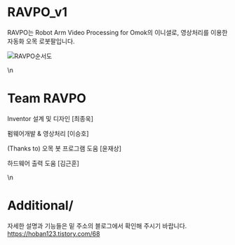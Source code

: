 # RAVPO_v1

RAVPO는 Robot Arm Video Processing for Omok의 이니셜로, 영상처리를 이용한 자동화 오목 로봇팔입니다.





![RAVPO순서도](https://user-images.githubusercontent.com/38284097/69209323-23b2a200-0b9a-11ea-91d7-e2394833ffe0.png)




\n
# Team RAVPO

Inventor 설계 및 디자인 [최종욱]

펌웨어개발 & 영상처리 [이승호]


(Thanks to)
오목 봇 프로그램 도움 [윤재상]

하드웨어 출력 도움 [김근훈]



\n
# Additional/

자세한 설명과 기능들은 밑 주소의 블로그에서 확인해 주시기 바랍니다.
<https://hoban123.tistory.com/68>
